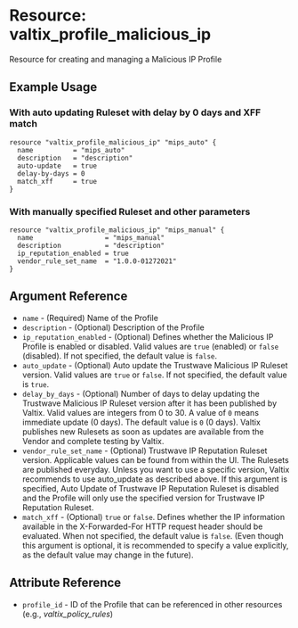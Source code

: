 # Resource: valtix_profile_malicious_ip
Resource for creating and managing a Malicious IP Profile

## Example Usage

### With auto updating Ruleset with delay by 0 days and XFF match
```hcl
resource "valtix_profile_malicious_ip" "mips_auto" {
  name          = "mips_auto"
  description   = "description"
  auto-update   = true
  delay-by-days = 0
  match_xff     = true
}
```

### With manually specified Ruleset and other parameters
```hcl
resource "valtix_profile_malicious_ip" "mips_manual" {
  name                  = "mips_manual"
  description           = "description"
  ip_reputation_enabled = true
  vendor_rule_set_name  = "1.0.0-01272021"
}
```

## Argument Reference
* `name` - (Required) Name of the Profile
* `description` - (Optional) Description of the  Profile
* `ip_reputation_enabled` - (Optional) Defines whether the Malicious IP Profile is enabled or disabled.  Valid values are `true` (enabled) or `false` (disabled). If not specified, the default value is `false`.
* `auto_update` - (Optional) Auto update the Trustwave Malicious IP Ruleset version. Valid values are `true` or `false`.  If not specified, the default value is `true`.
* `delay_by_days` - (Optional) Number of days to delay updating the Trustwave Malicious IP Ruleset version after it has been published by Valtix. Valid values are integers from 0 to 30.  A value of `0` means immediate update (0 days).  The default value is `0` (0 days). Valtix publishes new Rulesets as soon as updates are available from the Vendor and complete testing by Valtix.
* `vendor_rule_set_name` - (Optional) Trustwave IP Reputation Ruleset version. Applicable values can be found from within the UI. The Rulesets are published everyday. Unless you want to use a specific version, Valtix recommends to use auto_update as described above.  If this argument is specified, Auto Update of Trustwave IP Reputation Ruleset is disabled and the Profile will only use the specified version for Trustwave IP Reputation Ruleset.
* `match_xff` - (Optional) `true` or `false`.  Defines whether the IP information available in the X-Forwarded-For HTTP request header should be evaluated. When not specified, the default value is `false`. (Even though this argument is optional, it is recommended to specify a value explicitly, as the default value may change in the future).

## Attribute Reference
* `profile_id` - ID of the Profile that can be referenced in other resources (e.g., *valtix_policy_rules*)